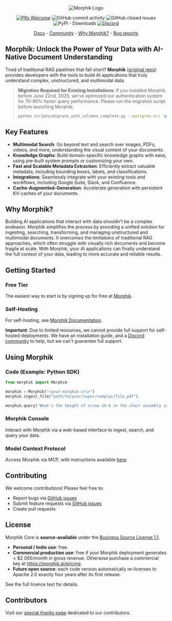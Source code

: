 <p align="center">
  <img alt="Morphik Logo" src="assets/morphik_logo.png">
</p>
<p align="center">
  <a href='http://makeapullrequest.com'><img alt='PRs Welcome' src='https://img.shields.io/badge/PRs-welcome-brightgreen.svg?style=shields'/></a>
  <img alt="GitHub commit activity" src="https://img.shields.io/github/commit-activity/m/morphik-org/morphik-core"/>
  <img alt="GitHub closed issues" src="https://img.shields.io/github/issues-closed/morphik-org/morphik-core"/>
  <img alt="PyPI - Downloads" src="https://img.shields.io/pypi/dm/morphik">
  <a href="https://discord.gg/BwMtv3Zaju"><img alt="Discord" src="https://img.shields.io/discord/1336524712817332276?logo=discord&label=discord"></a>
</p>

<p align="center">
  <a href="https://morphik.ai/docs">Docs</a> - <a href="https://discord.gg/BwMtv3Zaju">Community</a> - <a href="https://morphik.ai/docs/blogs/gpt-vs-morphik-multimodal">Why Morphik?</a> - <a href="https://github.com/morphik-org/morphik-core/issues/new?assignees=&labels=bug&template=bug_report.md">Bug reports</a>
</p>

## Morphik: Unlock the Power of Your Data with AI-Native Document Understanding

Tired of traditional RAG pipelines that fall short?  **Morphik** ([original repo](https://github.com/morphik-org/morphik-core)) provides developers with the tools to build AI applications that truly understand complex, unstructured, and multimodal data.

> **Migration Required for Existing Installations**: If you installed Morphik before June 22nd, 2025, we've optimized our authentication system for 70-80% faster query performance. Please run the migration script before launching Morphik:
> ```bash
> python scripts/migrate_auth_columns_complete.py --postgres-uri "postgresql+asyncpg://user:pass@host:port/db"
> ```

## Key Features

*   **Multimodal Search**: Go beyond text and search over images, PDFs, videos, and more, understanding the visual content of your documents.
*   **Knowledge Graphs**: Build domain-specific knowledge graphs with ease, using pre-built system prompts or customizing your own.
*   **Fast and Scalable Metadata Extraction**: Efficiently extract valuable metadata, including bounding boxes, labels, and classifications.
*   **Integrations**: Seamlessly integrate with your existing tools and workflows, including Google Suite, Slack, and Confluence.
*   **Cache-Augmented-Generation**: Accelerate generation with persistent KV-caches of your documents.

## Why Morphik?

Building AI applications that interact with data shouldn't be a complex endeavor. Morphik simplifies the process by providing a unified solution for ingesting, searching, transforming, and managing unstructured and multimodal documents.  It overcomes the limitations of traditional RAG approaches, which often struggle with visually rich documents and become fragile at scale. With Morphik, your AI applications can finally understand the full context of your data, leading to more accurate and reliable results.

## Getting Started

### Free Tier
The easiest way to start is by signing up for free at [Morphik](https://www.morphik.ai/signup).

### Self-Hosting
For self-hosting, see [Morphik Documentation](https://morphik.ai/docs/getting-started).

**Important**: Due to limited resources, we cannot provide full support for self-hosted deployments. We have an installation guide, and a [Discord community](https://discord.gg/BwMtv3Zaju) to help, but we can't guarantee full support.

## Using Morphik

### Code (Example: Python SDK)

```python
from morphik import Morphik

morphik = Morphik("<your-morphik-uri>")
morphik.ingest_file("path/to/your/super/complex/file.pdf")
```

```python
morphik.query("What's the height of screw 14-A in the chair assembly instructions?")
```

### Morphik Console

Interact with Morphik via a web-based interface to ingest, search, and query your data.

### Model Context Protocol

Access Morphik via MCP, with instructions available [here](https://morphik.ai/docs/using-morphik/mcp).

## Contributing

We welcome contributions!  Please feel free to:

*   Report bugs via [GitHub issues](https://github.com/morphik-org/morphik-core/issues)
*   Submit feature requests via [GitHub issues](https://github.com/morphik-org/morphik-core/issues)
*   Create pull requests

## License

Morphik Core is **source-available** under the [Business Source License 1.1](./LICENSE).

-   **Personal / Indie use**: free.
-   **Commercial production use**: free if your Morphik deployment generates < $2 000/month in gross revenue.
    Otherwise purchase a commercial key at <https://morphik.ai/pricing>.
-   **Future open source**: each code version automatically re-licenses to Apache 2.0 exactly four years after its first release.

See the full licence text for details.

## Contributors

Visit our [special thanks page](https://morphik.ai/docs/special-thanks) dedicated to our contributors.